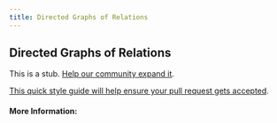 ```yaml
---
title: Directed Graphs of Relations
---
```


## Directed Graphs of Relations

This is a stub. [Help our community expand it](https://github.com/freeCodeCamp/guide-articles/tree/master/articles/Math/Relations/Directed-Graphs-of-Relations/index.md).

[This quick style guide will help ensure your pull request gets accepted](https://github.com/freeCodeCamp/guide-articles/blob/master/README.md).

<!-- The article goes here, in GitHub-flavored Markdown. Feel free to add YouTube videos, images, and CodePen/JSBin embeds  -->

#### More Information:
<!-- Please add any articles you think might be helpful to read before writing the article -->


